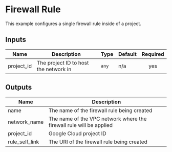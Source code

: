 #  Firewall Rule

This example configures a single firewall rule inside of a project.

<!-- BEGINNING OF PRE-COMMIT-TERRAFORM DOCS HOOK -->
## Inputs

| Name | Description | Type | Default | Required |
|------|-------------|------|---------|:--------:|
| project\_id | The project ID to host the network in | `any` | n/a | yes |

## Outputs

| Name | Description |
|------|-------------|
| name | The name of the firewall rule being created |
| network\_name | The name of the VPC network where the firewall rule will be applied |
| project\_id | Google Cloud project ID |
| rule\_self\_link | The URI of the firewall rule  being created |

<!-- END OF PRE-COMMIT-TERRAFORM DOCS HOOK -->
